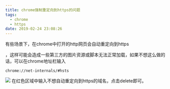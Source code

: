 ```yaml
---
title: chrome强制重定向到https的问题
tags:
  - chrome
  - https
date: 2019-02-24 23:08:26
---
```

有些场景下，在chrome中打开的http网页会自动重定向到https

<!--more-->，这样可能会造成一些第三方的图片资源或脚本无法正常加载，如果不想这么做的话，可以在chrome地址栏输入
```
chrome://net-internals/#hsts
```
![](https://foreti.me/imgplace/2019/20190224231418.png)
在红色区域中输入不想自动重定向到https的域名，点击delete即可。

